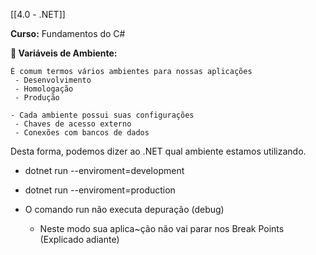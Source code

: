 [[4.0 - .NET]]

**Curso:** Fundamentos do C# 

**📖 Variáveis de Ambiente:**

```
É comum termos vários ambientes para nossas aplicações
 - Desenvolvimento
 - Homologação
 - Produção

- Cada ambiente possui suas configurações
 - Chaves de acesso externo
 - Conexões com bancos de dados
```

Desta forma, podemos dizer ao .NET qual ambiente estamos utilizando.

 - dotnet run --enviroment=development
 - dotnet run --enviroment=production

- O comando run não executa depuração (debug)
  - Neste modo sua aplica~ção não vai parar nos Break Points (Explicado adiante)
